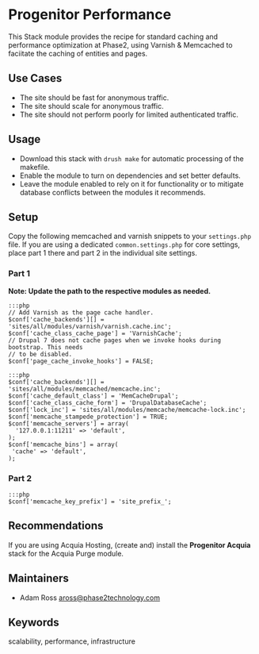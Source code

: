 # Progenitor Performance

This Stack module provides the recipe for standard caching and performance 
optimization at Phase2, using Varnish & Memcached to faciitate the caching
of entities and pages.

## Use Cases

* The site should be fast for anonymous traffic.
* The site should scale for anonymous traffic.
* The site should not perform poorly for limited authenticated traffic.

## Usage

* Download this stack with `drush make` for automatic processing of the makefile.
* Enable the module to turn on dependencies and set better defaults.
* Leave the module enabled to rely on it for functionality or to mitigate database
  conflicts between the modules it recommends.

## Setup

Copy the following memcached and varnish snippets to your `settings.php` file.
If you are using a dedicated `common.settings.php` for core settings, place
part 1 there and part 2 in the individual site settings.

### Part 1

**Note: Update the path to the respective modules as needed.**

    :::php
    // Add Varnish as the page cache handler.
    $conf['cache_backends'][] = 'sites/all/modules/varnish/varnish.cache.inc';
    $conf['cache_class_cache_page'] = 'VarnishCache';
    // Drupal 7 does not cache pages when we invoke hooks during bootstrap. This needs
    // to be disabled.
    $conf['page_cache_invoke_hooks'] = FALSE;

    :::php
    $conf['cache_backends'][] = 'sites/all/modules/memcached/memcache.inc';
    $conf['cache_default_class'] = 'MemCacheDrupal';
    $conf['cache_class_cache_form'] = 'DrupalDatabaseCache';
    $conf['lock_inc'] = 'sites/all/modules/memcache/memcache-lock.inc';
    $conf['memcache_stampede_protection'] = TRUE;
    $conf['memcache_servers'] = array(
      '127.0.0.1:11211' => 'default',
    );
    $conf['memcache_bins'] = array(
     'cache' => 'default',
    );

### Part 2

    :::php
    $conf['memcache_key_prefix'] = 'site_prefix_';

## Recommendations

If you are using Acquia Hosting, (create and) install the **Progenitor Acquia**
stack for the Acquia Purge module.

## Maintainers

* Adam Ross <aross@phase2technology.com>

## Keywords

scalability, performance, infrastructure
